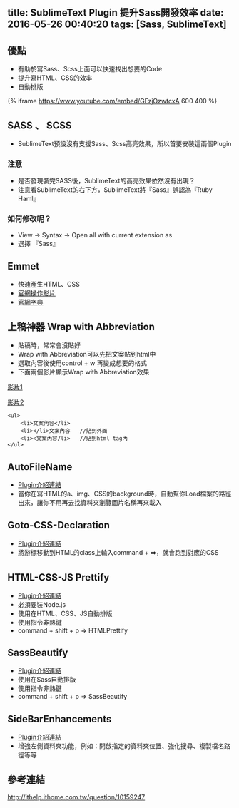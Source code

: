 title: SublimeText Plugin 提升Sass開發效率
date: 2016-05-26 00:40:20
tags: [Sass, SublimeText]
---

## 優點

- 有助於寫Sass、Scss上面可以快速找出想要的Code
- 提升寫HTML、CSS的效率
- 自動排版

{% iframe https://www.youtube.com/embed/GFzjOzwtcxA 600 400 %}

## SASS 、 SCSS

- SublimeText預設沒有支援Sass、Scss高亮效果，所以首要安裝這兩個Plugin

### 注意

- 是否發現裝完SASS後，SublimeText的高亮效果依然沒有出現？
- 注意看SublimeText的右下方，SublimeText將『Sass』誤認為『Ruby Haml』

### 如何修改呢？

- View -> Syntax -> Open all with current extension as
- 選擇 『Sass』

## Emmet

- 快速產生HTML、CSS
- [官網操作影片](http://docs.emmet.io)
- [官網字典](http://docs.emmet.io/cheat-sheet/)

## 上稿神器 Wrap with Abbreviation

- 貼稿時，常常會沒貼好
- Wrap with Abbreviation可以先把文案貼到html中
- 選取內容後使用control + w 再變成想要的格式
- 下面兩個影片顯示Wrap with Abbreviation效果

[影片1](https://www.youtube.com/watch?v=GFzjOzwtcxA#t=345)

[影片2](https://www.youtube.com/watch?v=zKjDFBeIS20)

```
<ul>
	<li>文案內容</li>
	<li></li>文案內容   //貼到外面
	<li><文案內容/li>   //貼到html tag內
</ul>
```

## AutoFileName

- [Plugin介紹連結](https://sublime.wbond.net/packages/AutoFileName)
- 當你在寫HTML的a、img、CSS的background時，自動幫你Load檔案的路徑出來，讓你不用再去找資料夾瀏覽圖片名稱再來載入

## Goto-CSS-Declaration

- [Plugin介紹連結](https://packagecontrol.io/packages/Goto-CSS-Declaration)
- 將游標移動到HTML的class上輸入command + ➡️，就會跑到對應的CSS

## HTML-CSS-JS Prettify

- [Plugin介紹連結](https://packagecontrol.io/packages/HTML-CSS-JS%20Prettify)
- 必須要裝Node.js
- 使用在HTML、CSS、JS自動排版
- 使用指令非熱鍵
- command + shift + p => HTMLPrettify

## SassBeautify

- [Plugin介紹連結](https://packagecontrol.io/packages/SassBeautify)
- 使用在Sass自動排版
- 使用指令非熱鍵
- command + shift + p => SassBeautify

## SideBarEnhancements

- [Plugin介紹連結](https://packagecontrol.io/packages/SideBarEnhancements)
- 增強左側資料夾功能，例如：開啟指定的資料夾位置、強化搜尋、複製檔名路徑等等

## 參考連結

http://ithelp.ithome.com.tw/question/10159247
